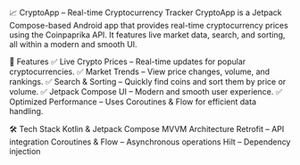 📈 CryptoApp – Real-time Cryptocurrency Tracker
CryptoApp is a Jetpack Compose-based Android app that provides real-time cryptocurrency prices using the Coinpaprika API. It features live market data, search, and sorting, all within a modern and smooth UI.

🚀 Features
✅ Live Crypto Prices – Real-time updates for popular cryptocurrencies.
✅ Market Trends – View price changes, volume, and rankings.
✅ Search & Sorting – Quickly find coins and sort them by price or volume.
✅ Jetpack Compose UI – Modern and smooth user experience.
✅ Optimized Performance – Uses Coroutines & Flow for efficient data handling.

🛠 Tech Stack
Kotlin & Jetpack Compose
MVVM Architecture
Retrofit – API integration
Coroutines & Flow – Asynchronous operations
Hilt – Dependency injection
